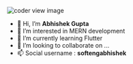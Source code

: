![coder view image](https://scontent.fdel1-5.fna.fbcdn.net/v/t1.6435-9/163040123_2826786287536762_6127061744133976830_n.jpg?stp=dst-jpg_p180x540&_nc_cat=100&ccb=1-7&_nc_sid=e3f864&_nc_ohc=-hQE9qvaccwAX9G5PxG&_nc_ht=scontent.fdel1-5.fna&oh=00_AT_-EbGAXb9WQHbjJXTUkKDTP1CwxlYLc39hucV4RuJolA&oe=62B0A751)
- 👋 Hi, I’m **Abhishek Gupta**
- 👀 I’m interested in MERN development
- 🌱 I’m currently learning Flutter
- 💞️ I’m looking to collaborate on ...
- 📫 Social username : <b>softengabhishek</b>

<!---
Softengabhishek/Softengabhishek is a ✨ special ✨ repository because its `README.md` (this file) appears on your GitHub profile.
You can click the Preview link to take a look at your changes.
--->
